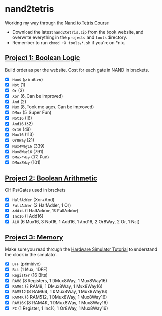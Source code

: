 # nand2tetris

Working my way through the [Nand to Tetris Course](https://www.nand2tetris.org/)

- Download the latest `nand2tetris.zip` from the book website, and overwrite everything in the `projects` and `tools` directory.
- Remember to run `chmod +X tools/*.sh` if you're on \*nix.

## [Project 1: Boolean Logic](https://www.nand2tetris.org/project01)

Build order as per the website. Cost for each gate in NAND in brackets.

- [x] `Nand` (primitive)
- [x] `Not` (1)
- [x] `Or` (3)
- [x] `Xor` (6, Can be improved)
- [x] `And` (2)
- [x] `Mux` (8, Took me ages. Can be improved)
- [x] `DMux` (5, Super Fun)
- [x] `Not16` (16)
- [x] `And16` (32)
- [x] `Or16` (48)
- [x] `Mux16` (113)
- [x] `Or8Way` (21)
- [x] `Mux4Way16` (339)
- [x] `Mux8Way16` (791)
- [x] `DMux4Way` (37, Fun)
- [x] `DMux8Way` (101)

## [Project 2: Boolean Arithmetic](https://www.nand2tetris.org/project02)

CHIPs/Gates used in brackets

- [x] `HalfAdder` (Xor+And)
- [x] `FullAdder` (2 HalfAdder, 1 Or)
- [x] `Add16` (1 HalfAdder, 15 FullAdder)
- [x] `Inc16` (1 Add16)
- [x] `ALU` (6 Mux16, 3 Not16, 1 Add16, 1 And16, 2 Or8Way, 2 Or, 1 Not)

## [Project 3: Memory](https://www.nand2tetris.org/project03)

Make sure you read through the [Hardware Simulator Tutorial][s] to understand the clock in the simulator.

- [x] `DFF` (primitive)
- [x] `Bit` (1 Mux, 1DFF)
- [x] `Register` (16 Bits)
- [x] `RAM8` (8 Registers, 1 DMux8Way, 1 Mux8Way16)
- [x] `RAM64` (8 RAM8, 1 DMux8Way, 1 Mux8Way16)
- [x] `RAM512` (8 RAM64, 1 DMux8Way, 1 Mux8Way16)
- [x] `RAM4K` (8 RAM512, 1 DMux8Way, 1 Mux8Way16)
- [x] `RAM16K` (8 RAM4K, 1 DMux8Way, 1 Mux8Way16)
- [x] `PC` (1 Register, 1 Inc16, 1 Or8Way, 1 Mux8Way16)

[s]: https://b1391bd6-da3d-477d-8c01-38cdf774495a.filesusr.com/ugd/44046b_bfd91435260748439493a60a8044ade6.pdf
